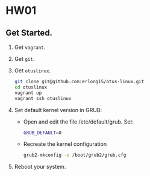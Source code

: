 # HW01

## Get Started.
1. Get `vagrant`.
2. Get `git`.
3. Get `otuslinux`.
    ```bash
    git clone git@github.com:erlong15/otus-linux.git  
    cd otuslinux  
    vagrant up  
    vagrant ssh otuslinux  
    ```
4. Set default kernel version in GRUB:

    * Open and edit the file /etc/default/grub. Set:
        ```bash
        GRUB_DEFAULT=0
        ```

    * Recreate the kernel configuration
        ```bash
        grub2-mkconfig -o /boot/grub2/grub.cfg
        ```

5. Reboot your system.
